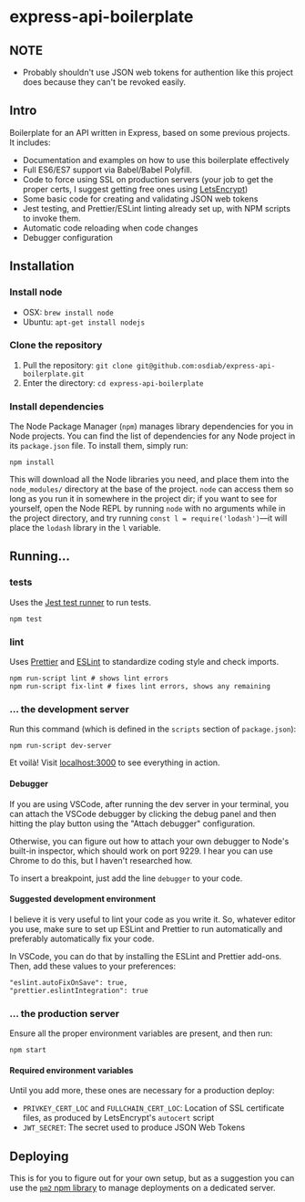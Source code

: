 # express-api-boilerplate

## NOTE

* Probably shouldn't use JSON web tokens for authention like this project
  does because they can't be revoked easily.

## Intro

Boilerplate for an API written in Express, based on some previous projects. It includes:

* Documentation and examples on how to use this boilerplate
  effectively
* Full ES6/ES7 support via Babel/Babel Polyfill.
* Code to force using SSL on production servers (your job to get
  the proper certs, I suggest getting free ones using
  [LetsEncrypt](https://letsencrypt.org/))
* Some basic code for creating and validating JSON web tokens
* Jest testing, and Prettier/ESLint linting already set up, with
  NPM scripts to invoke them.
* Automatic code reloading when code changes
* Debugger configuration

## Installation

### Install node

* OSX: `brew install node`
* Ubuntu: `apt-get install nodejs`

### Clone the repository

1. Pull the repository: `git clone git@github.com:osdiab/express-api-boilerplate.git`
1. Enter the directory: `cd express-api-boilerplate`

### Install dependencies

The Node Package Manager (`npm`) manages library dependencies for you in Node projects. You can find
the list of dependencies for any Node project in its `package.json` file. To install them, simply
run:

```
npm install
```

This will download all the Node libraries you need, and place them into the `node_modules/`
directory at the base of the project. `node` can access them so long as you run it in somewhere in
the project dir; if you want to see for yourself, open the Node REPL by running `node` with no
arguments while in the project directory, and try running `const l = require('lodash')`—it will
place the `lodash` library in the `l` variable.

## Running...

### tests

Uses the [Jest test runner](https://facebook.github.io/jest/) to
run tests.

```
npm test
```

### lint

Uses [Prettier](https://github.com/prettier/prettier) and
[ESLint](https://eslint.org/)
to standardize coding style and check imports.

```
npm run-script lint # shows lint errors
npm run-script fix-lint # fixes lint errors, shows any remaining
```

### ... the development server

Run this command (which is defined in the `scripts` section of `package.json`):

```
npm run-script dev-server
```

Et voilà! Visit [localhost:3000](http://localhost:3000) to see everything in action.

#### Debugger

If you are using VSCode, after running the dev server in your
terminal, you can attach the VSCode debugger by clicking the
debug panel and then hitting the play button using the
"Attach debugger" configuration.

Otherwise, you can figure out how to attach your own debugger to
Node's built-in inspector, which should work on port 9229. I hear
you can use Chrome to do this, but I haven't researched how.

To insert a breakpoint, just add the line `debugger` to your code.

#### Suggested development environment

I believe it is very useful to lint your code as you write it.
So, whatever editor you use, make sure to set up ESLint and
Prettier to run automatically and preferably automatically
fix your code.

In VSCode, you can do that by installing the ESLint and Prettier
add-ons. Then, add these values to your preferences:

```
"eslint.autoFixOnSave": true,
"prettier.eslintIntegration": true
```

### ... the production server

Ensure all the proper environment variables are present, and then run:

```
npm start
```

#### Required environment variables

Until you add more, these ones are necessary for a production deploy:

* `PRIVKEY_CERT_LOC` and `FULLCHAIN_CERT_LOC`: Location of
  SSL certificate files, as produced by LetsEncrypt's `autocert`
  script
* `JWT_SECRET`: The secret used to produce JSON Web Tokens

## Deploying

This is for you to figure out for your own setup, but as a suggestion you can
use the [`pm2` npm library](https://github.com/Unitech/pm2) to manage deployments
on a dedicated server.
